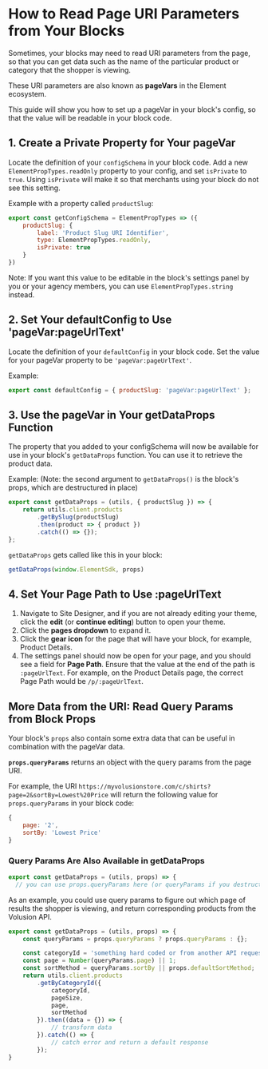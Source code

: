 # How to Read Page URI Parameters from Your Blocks

Sometimes, your blocks may need to read URI parameters from the page, so that you can get data such as the name of the particular product or category that the shopper is viewing.

These URI parameters are also known as **pageVars** in the Element ecosystem.

This guide will show you how to set up a pageVar in your block's config, so that the value will be readable in your block code.

## 1. Create a Private Property for Your pageVar

Locate the definition of your `configSchema` in your block code. Add a new `ElementPropTypes.readOnly` property to your config, and set `isPrivate` to `true`. Using `isPrivate` will make it so that merchants using your block do not see this setting.

Example with a property called `productSlug`:

```js
export const getConfigSchema = ElementPropTypes => ({
    productSlug: {
        label: 'Product Slug URI Identifier',
        type: ElementPropTypes.readOnly,
        isPrivate: true
    }
})
```

Note: If you want this value to be editable in the block's settings panel by you or your agency members, you can use `ElementPropTypes.string` instead.

## 2. Set Your defaultConfig to Use 'pageVar:pageUrlText'

Locate the definition of your `defaultConfig` in your block code. Set the value for your pageVar property to be `'pageVar:pageUrlText'`.

Example:

```js
export const defaultConfig = { productSlug: 'pageVar:pageUrlText' };
```

## 3. Use the pageVar in Your getDataProps Function

The property that you added to your configSchema will now be available for use in your block's `getDataProps` function. You can use it to retrieve the product data.

Example: (Note: the second argument to `getDataProps()` is the block's props, which are destructured in place)

```js
export const getDataProps = (utils, { productSlug }) => {
    return utils.client.products
        .getBySlug(productSlug)
        .then(product => { product })
        .catch(() => {});
};
```

`getDataProps` gets called like this in your block:

```js
getDataProps(window.ElementSdk, props)
```

## 4. Set Your Page Path to Use :pageUrlText

1. Navigate to Site Designer, and if you are not already editing your theme, click the **edit** (or **continue editing**) button to open your theme.
2. Click the **pages dropdown** to expand it.
3. Click the **gear icon** for the page that will have your block, for example, Product Details.
4. The settings panel should now be open for your page, and you should see a field for **Page Path**. Ensure that the value at the end of the path is `:pageUrlText`. For example, on the Product Details page, the correct Page Path would be `/p/:pageUrlText`.

## More Data from the URI: Read Query Params from Block Props

Your block's `props` also contain some extra data that can be useful in combination with the pageVar data.

**`props.queryParams`** returns an object with the query params from the page URI.

For example, the URI `https://myvolusionstore.com/c/shirts?page=2&sortBy=Lowest%20Price` will return the following value for `props.queryParams` in your block code:

```js
{
    page: '2',
    sortBy: 'Lowest Price'
}
```

### Query Params Are Also Available in getDataProps

```js
export const getDataProps = (utils, props) => {
  // you can use props.queryParams here (or queryParams if you destructured the props argument)
```

As an example, you could use query params to figure out which page of results the shopper is viewing, and return corresponding products from the Volusion API.

```js
export const getDataProps = (utils, props) => {
    const queryParams = props.queryParams ? props.queryParams : {};

    const categoryId = 'something hard coded or from another API request';
    const page = Number(queryParams.page) || 1;
    const sortMethod = queryParams.sortBy || props.defaultSortMethod;
    return utils.client.products
        .getByCategoryId({
            categoryId,
            pageSize,
            page,
            sortMethod
        }).then((data = {}) => {
            // transform data
        }).catch(() => {
            // catch error and return a default response
        });
}
```
